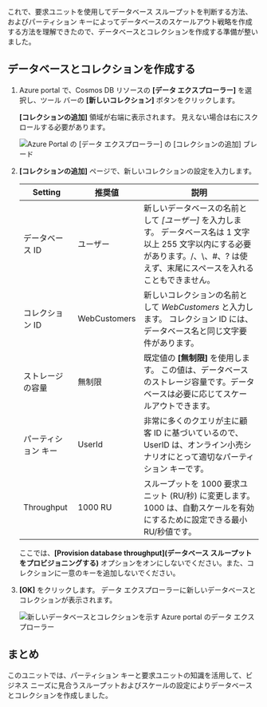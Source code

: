 これで、要求ユニットを使用してデータベース スループットを判断する方法、およびパーティション キーによってデータベースのスケールアウト戦略を作成する方法を理解できたので、データベースとコレクションを作成する準備が整いました。

## <a name="creating-your-database-and-collection"></a>データベースとコレクションを作成する

1. Azure portal で、Cosmos DB リソースの **[データ エクスプローラー]** を選択し、ツール バーの **[新しいコレクション]** ボタンをクリックします。
    
    **[コレクションの追加]** 領域が右端に表示されます。 見えない場合は右にスクロールする必要があります。

    ![Azure Portal の [データ エクスプローラー] の [コレクションの追加] ブレード](../media/5-create-a-database-and-collection/azure-cosmosdb-data-explorer.png)

2. **[コレクションの追加]** ページで、新しいコレクションの設定を入力します。

    Setting | 推奨値 | 説明
    --------|-----------------|-------------
    データベース ID      | ユーザー         | 新しいデータベースの名前として *[ユーザー]* を入力します。 データベース名は 1 文字以上 255 文字以内にする必要があります。/、\\、#、? は使えず、末尾にスペースを入れることもできません。
    コレクション ID    | WebCustomers  | 新しいコレクションの名前として *WebCustomers* と入力します。 コレクション ID には、データベース名と同じ文字要件があります。
    ストレージの容量 | 無制限     | 既定値の **[無制限]** を使用します。 この値は、データベースのストレージ容量です。データベースは必要に応じてスケールアウトできます。
    パーティション キー    | UserId        | 非常に多くのクエリが主に顧客 ID に基づいているので、UserID は、オンライン小売シナリオにとって適切なパーティション キーです。
    Throughput       |1000 RU        | スループットを 1000 要求ユニット (RU/秒) に変更します。 1000 は、自動スケールを有効にするために設定できる最小 RU/秒値です。
    
    ここでは、**[Provision database throughput]\(データベース スループットをプロビジョニングする\)** オプションをオンにしないでください。また、コレクションに一意のキーを追加しないでください。 
    
3. **[OK]** をクリックします。 データ エクスプローラーに新しいデータベースとコレクションが表示されます。

    ![新しいデータベースとコレクションを示す Azure portal のデータ エクスプローラー](../media/5-create-a-database-and-collection/azure-cosmos-db-new-collection.png)

## <a name="summary"></a>まとめ

このユニットでは、パーティション キーと要求ユニットの知識を活用して、ビジネス ニーズに見合うスループットおよびスケールの設定によりデータベースとコレクションを作成しました。